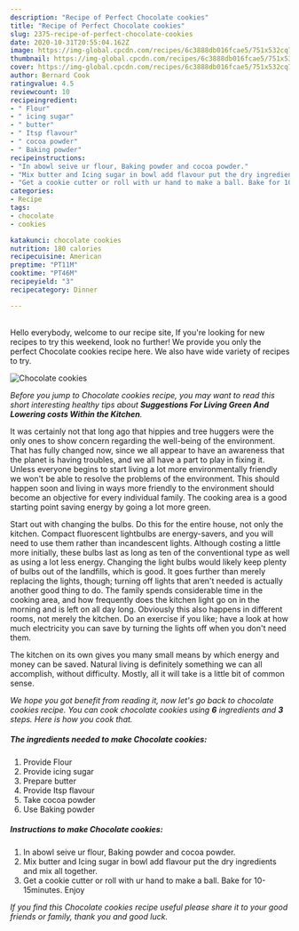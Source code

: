 ```yaml
---
description: "Recipe of Perfect Chocolate cookies"
title: "Recipe of Perfect Chocolate cookies"
slug: 2375-recipe-of-perfect-chocolate-cookies
date: 2020-10-31T20:55:04.162Z
image: https://img-global.cpcdn.com/recipes/6c3888db016fcae5/751x532cq70/chocolate-cookies-recipe-main-photo.jpg
thumbnail: https://img-global.cpcdn.com/recipes/6c3888db016fcae5/751x532cq70/chocolate-cookies-recipe-main-photo.jpg
cover: https://img-global.cpcdn.com/recipes/6c3888db016fcae5/751x532cq70/chocolate-cookies-recipe-main-photo.jpg
author: Bernard Cook
ratingvalue: 4.5
reviewcount: 10
recipeingredient:
- " Flour"
- " icing sugar"
- " butter"
- " Itsp flavour"
- " cocoa powder"
- " Baking powder"
recipeinstructions:
- "In abowl seive ur flour, Baking powder and cocoa powder."
- "Mix butter and Icing sugar in bowl add flavour put the dry ingredients and mix all together."
- "Get a cookie cutter or roll with ur hand to make a ball. Bake for 10-15minutes. Enjoy"
categories:
- Recipe
tags:
- chocolate
- cookies

katakunci: chocolate cookies 
nutrition: 180 calories
recipecuisine: American
preptime: "PT11M"
cooktime: "PT46M"
recipeyield: "3"
recipecategory: Dinner

---
```

<br>
Hello everybody, welcome to our recipe site, If you're looking for new recipes to try this weekend, look no further! We provide you only the perfect Chocolate cookies recipe here. We also have wide variety of recipes to try.
<br>


![Chocolate cookies](https://img-global.cpcdn.com/recipes/6c3888db016fcae5/751x532cq70/chocolate-cookies-recipe-main-photo.jpg)

<i>Before you jump to Chocolate cookies recipe, you may want to read this short interesting healthy tips about 
<strong>Suggestions For Living Green And Lowering costs Within the Kitchen</strong>.</i>
</br>

It was certainly not that long ago that hippies and tree huggers were the only ones to show concern regarding the well-being of the environment. That has fully changed now, since we all appear to have an awareness that the planet is having troubles, and we all have a part to play in fixing it. Unless everyone begins to start living a lot more environmentally friendly we won't be able to resolve the problems of the environment. This should happen soon and living in ways more friendly to the environment should become an objective for every individual family. The cooking area is a good starting point saving energy by going a lot more green.

Start out with changing the bulbs. Do this for the entire house, not only the kitchen. Compact fluorescent lightbulbs are energy-savers, and you will need to use them rather than incandescent lights. Although costing a little more initially, these bulbs last as long as ten of the conventional type as well as using a lot less energy. Changing the light bulbs would likely keep plenty of bulbs out of the landfills, which is good. It goes further than merely replacing the lights, though; turning off lights that aren't needed is actually another good thing to do. The family spends considerable time in the cooking area, and how frequently does the kitchen light go on in the morning and is left on all day long. Obviously this also happens in different rooms, not merely the kitchen. Do an exercise if you like; have a look at how much electricity you can save by turning the lights off when you don't need them.

The kitchen on its own gives you many small means by which energy and money can be saved. Natural living is definitely something we can all accomplish, without difficulty. Mostly, all it will take is a little bit of common sense.


<i>We hope you got benefit from reading it, now let's go back to chocolate cookies recipe. You can cook chocolate cookies using <strong>6</strong> ingredients and <strong>3</strong> steps. Here is how you cook that.
</i>

##### The ingredients needed to make Chocolate cookies:

1. Provide  Flour
1. Provide  icing sugar
1. Prepare  butter
1. Provide  Itsp flavour
1. Take  cocoa powder
1. Use  Baking powder


##### Instructions to make Chocolate cookies:

1. In abowl seive ur flour, Baking powder and cocoa powder.
1. Mix butter and Icing sugar in bowl add flavour put the dry ingredients and mix all together.
1. Get a cookie cutter or roll with ur hand to make a ball. Bake for 10-15minutes. Enjoy


<i>If you find this Chocolate cookies recipe useful please share it to your good friends or family, thank you and good luck.</i>
